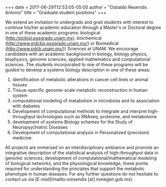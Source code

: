 +++
date = 2017-06-29T12:53:05-05:00 
author = "Osbaldo Resendis Antonio"
title = "Graduate student positions"
+++

We extend an invitation to undergrads and grad students with interest to
continue his/her academic education through a Master's or Doctoral degree in one
of these academic programs: biological (http://pcbiol.posgrado.unam.mx),
biochemical (http://www.mdcbq.posgrado.unam.mx/) or Biomedical
(http://www.pdcb.unam.mx/)) Sciences at UNAM. We encourage candidates with an
academic background in biology, biology physics, biophysics, genome sciences,
applied mathematics and computational sciences. The students incorporated to one
of these programs will be guided to develop a systems biology description in one
of these areas: 

1. Identification of metabolic alterations in cancer cell lines
or animal tissues 
2. Tissue-specific genome-scale metabolic reconstruction in
human system 
3. computational modeling of metabolism in microbiota and its
association with diabetes
4. Development of computational methods to integrate and interpret high-throughput technologies such as RNAseq, proteome, and metabolome 
5. development of systems Biology schemes for the Study of Neuropsychiatric Diseases 
6. Development of computational analysis in Personalized (precision) medicine. 
   
All projects are immersed on an interdisciplinary ambiance and promote an
integrative description of the statistical analysis of high-throughput data in
genomic sciences, development of computational/mathematical modeling of
biological networks; and the physiological knowledge, these points required
for understanding the principles that support the metabolic phenotype in human
diseases. For any further questions do not hesitate to contact us via [E-mail](mailto:oresendis [at] inmegen.gob.mx).